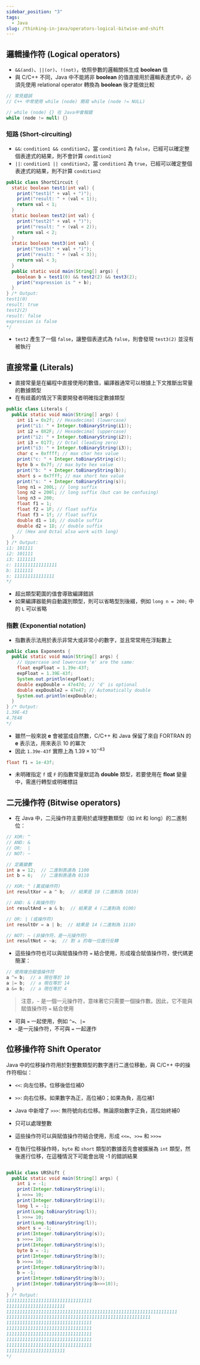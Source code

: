```yaml
---
sidebar_position: "3"
tags:
  - Java
slug: /thinking-in-java/operators-logical-bitwise-and-shift
---
```

## 邏輯操作符 (Logical operators)

- `&&(and)`、`||(or)`、`!(not)`，依照參數的邏輯關係生成 **boolean** 值
- 與 C/C++ 不同，Java 中不能將非 **boolean** 的值直接用於邏輯表達式中，必須先使用 relational operator 轉換為 **boolean** 後才能做比較

```java
// 常見錯誤
// C++ 中常使用 while (node) 簡寫 while (node != NULL)

// while (node) {} 在 Java中會報錯
while (node != null) {}
```

### 短路 (Short-circuiting)
- `&&`: `condition1 && condition2`，當 `condition1` 為 `false`，已經可以確定整個表達式的結果，則不會計算 `condition2`
- `||`: `condition1 || condition2`，當 `condition1` 為 `true`，已經可以確定整個表達式的結果，則不計算 `condition2`

```java
public class ShortCircuit {
  static boolean test1(int val) {
    print("test1(" + val + ")");
    print("result: " + (val < 1));
    return val < 1;
  }
  static boolean test2(int val) {
    print("test2(" + val + ")");
    print("result: " + (val < 2));
    return val < 2;
  }
  static boolean test3(int val) {
    print("test3(" + val + ")");
    print("result: " + (val < 3));
    return val < 3;
  }
  public static void main(String[] args) {
    boolean b = test1(0) && test2(2) && test3(2);
    print("expression is " + b);
  }
} /* Output:
test1(0)
result: true
test2(2)
result: false
expression is false
*/
```
- `test2` 產生了一個 `false`，讓整個表達式為 `false`，則會發現 `test3(2)` 並沒有被執行

## 直接常量 (Literals)

- 直接常量是在編程中直接使用的數值，編譯器通常可以根據上下文推斷出常量的數據類型
- 在有歧義的情況下需要開發者明確指定數據類型

```java
public class Literals {
  public static void main(String[] args) {
    int i1 = 0x2f; // Hexadecimal (lowercase)
    print("i1: " + Integer.toBinaryString(i1));
    int i2 = 0X2F; // Hexadecimal (uppercase)
    print("i2: " + Integer.toBinaryString(i2));
    int i3 = 0177; // Octal (leading zero)
    print("i3: " + Integer.toBinaryString(i3));
    char c = 0xffff; // max char hex value
    print("c: " + Integer.toBinaryString(c));
    byte b = 0x7f; // max byte hex value
    print("b: " + Integer.toBinaryString(b));
    short s = 0x7fff; // max short hex value
    print("s: " + Integer.toBinaryString(s));
    long n1 = 200L; // long suffix
    long n2 = 200l; // long suffix (but can be confusing)
    long n3 = 200;
    float f1 = 1;
    float f2 = 1F; // float suffix
    float f3 = 1f; // float suffix
    double d1 = 1d; // double suffix
    double d2 = 1D; // double suffix
    // (Hex and Octal also work with long)
  }
} /* Output:
i1: 101111
i2: 101111
i3: 1111111
c: 1111111111111111
b: 1111111
s: 111111111111111
*/
```

- 超出類型範圍的值會導致編譯錯誤
- 如果編譯器能夠自動識別類型，則可以省略型別後綴，例如 `long n = 200;` 中的 `L` 可以省略

### 指數 (Exponential notation)

- 指數表示法用於表示非常大或非常小的數字，並且常常用在浮點數上
```java
public class Exponents {
  public static void main(String[] args) {
    // Uppercase and lowercase 'e' are the same:
    float expFloat = 1.39e-43f;
    expFloat = 1.39E-43f;
    System.out.println(expFloat);
    double expDouble = 47e47d; // 'd' is optional
    double expDouble2 = 47e47; // Automatically double
    System.out.println(expDouble);
  }
} /* Output:
1.39E-43
4.7E48
*/
```

- 雖然一般來說 **e** 會被當成自然數，C/C++ 和 Java 保留了來自 FORTRAN 的 **e** 表示法，用來表示 10 的冪次
- 因此 `1.39e-43f` 實際上為 $1.39 \times 10^{-43}$
```java
float f1 = 1e-43f;
```
- 未明確指定 `f` 或 `F` 的指數常量默認為 **double** 類型，若要使用在 **float** 變量中，需進行轉型或明確標註

## 二元操作符 (Bitwise operators)

- 在 Java 中，二元操作符主要用於處理整數類型（如 int 和 long）的二進制位：
```java
// XOR: ^
// AND: &
// OR:  |
// NOT: ~

// 定義變數
int a = 12;  // 二進制表達為 1100
int b = 6;   // 二進制表達為 0110

// XOR: ^ (異或操作符)
int resultXor = a ^ b;  // 結果是 10 (二進制為 1010)

// AND: & (與操作符)
int resultAnd = a & b;  // 結果是 4 (二進制為 0100)

// OR: | (或操作符)
int resultOr = a | b;  // 結果是 14 (二進制為 1110)

// NOT: ~ (非操作符，是一元操作符)
int resultNot = ~a;  // 對 a 的每一位進行反轉
```

- 這些操作符也可以與賦值操作符 `=` 結合使用，形成複合賦值操作符，使代碼更簡潔：
```java
// 使用複合賦值操作符
a ^= b;  // a 現在等於 10
a |= b;  // a 現在等於 14
a &= b;  // a 現在等於 4
```
> 注意，`~` 是一個一元操作符，意味著它只需要一個操作數。因此，它不能與賦值操作符 `=` 結合使用
- 可與 `=` 一起使用，例如 `^=`、`|=`
- `~`是一元操作符，不可與 `=` 一起運作

## 位移操作符 Shift Operator

Java 中的位移操作符用於對整數類型的數字進行二進位移動，與 C/C++ 中的操作符相似：
- `<<`: 向左位移。位移後低位補0
- `>>`: 向右位移。如果數字為正，高位補0；如果為負，高位補1
- Java 中新增了 `>>>`: 無符號向右位移。無論原始數字正負，高位始終補0

- 只可以處理整數
- 這些操作符可以與賦值操作符結合使用，形成 `<<=`、`>>=` 和 `>>>=`
- 在執行位移操作時，`byte` 和 `short` 類型的數據首先會被擴展為 `int` 類型，然後進行位移，在這種情況下可能會出現 -1 的錯誤結果

```java

public class URShift {
  public static void main(String[] args) {
    int i = -1;
    print(Integer.toBinaryString(i));
    i >>>= 10;
    print(Integer.toBinaryString(i));
    long l = -1;
    print(Long.toBinaryString(l));
    l >>>= 10;
    print(Long.toBinaryString(l));
    short s = -1;
    print(Integer.toBinaryString(s));
    s >>>= 10;
    print(Integer.toBinaryString(s));
    byte b = -1;
    print(Integer.toBinaryString(b));
    b >>>= 10;
    print(Integer.toBinaryString(b));
    b = -1;
    print(Integer.toBinaryString(b));
    print(Integer.toBinaryString(b>>>10));
  }
} /* Output:
11111111111111111111111111111111
1111111111111111111111
1111111111111111111111111111111111111111111111111111111111111111
111111111111111111111111111111111111111111111111111111
11111111111111111111111111111111
11111111111111111111111111111111
11111111111111111111111111111111
11111111111111111111111111111111
11111111111111111111111111111111
1111111111111111111111
*/
```